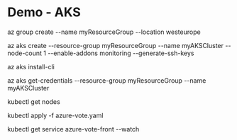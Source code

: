 # Demo - AKS

az group create --name myResourceGroup --location westeurope

az aks create --resource-group myResourceGroup --name myAKSCluster --node-count 1 --enable-addons monitoring --generate-ssh-keys

az aks install-cli

az aks get-credentials --resource-group myResourceGroup --name myAKSCluster

kubectl get nodes

kubectl apply -f azure-vote.yaml

kubectl get service azure-vote-front --watch
